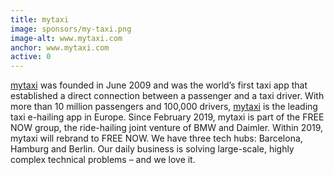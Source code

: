 ```yaml
---
title: mytaxi
image: sponsors/my-taxi.png
image-alt: www.mytaxi.com
anchor: www.mytaxi.com
active: 0
---
```

<a href="www.mytaxi.com" target="_blank">mytaxi</a> was founded in June 2009 and was the world’s first taxi app that established a direct connection between a passenger and a taxi driver. With more than 10 million passengers and 100,000 drivers, <a href="www.mytaxi.com" target="_blank">mytaxi</a> is the leading taxi e-hailing app in Europe. Since February 2019, mytaxi is part of the FREE NOW group, the ride-hailing joint venture of BMW and Daimler. Within 2019, mytaxi will rebrand to FREE NOW. We have three tech hubs: Barcelona, Hamburg and Berlin. Our daily business is solving large-scale, highly complex technical problems – and we love it.



